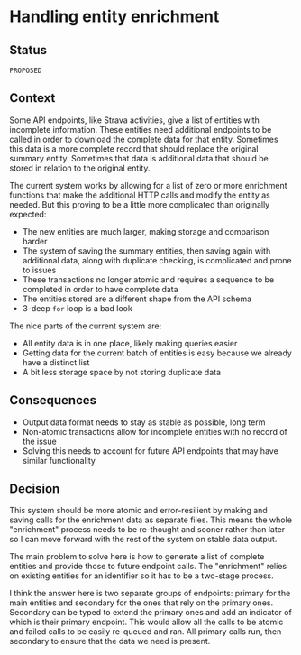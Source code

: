 # Handling entity enrichment

## Status

`PROPOSED`

## Context

Some API endpoints, like Strava activities, give a list of entities with incomplete information. These entities need additional endpoints to be called in order to download the complete data for that entity. Sometimes this data is a more complete record that should replace the original summary entity. Sometimes that data is additional data that should be stored in relation to the original entity.

The current system works by allowing for a list of zero or more enrichment functions that make the additional HTTP calls and modify the entity as needed. But this proving to be a little more complicated than originally expected:

- The new entities are much larger, making storage and comparison harder
- The system of saving the summary entities, then saving again with additional data, along with duplicate checking, is complicated and prone to issues
- These transactions no longer atomic and requires a sequence to be completed in order to have complete data
- The entities stored are a different shape from the API schema
- 3-deep `for` loop is a bad look

The nice parts of the current system are:

- All entity data is in one place, likely making queries easier
- Getting data for the current batch of entities is easy because we already have a distinct list
- A bit less storage space by not storing duplicate data

## Consequences

- Output data format needs to stay as stable as possible, long term
- Non-atomic transactions allow for incomplete entities with no record of the issue
- Solving this needs to account for future API endpoints that may have similar functionality

## Decision

This system should be more atomic and error-resilient by making and saving calls for the enrichment data as separate files. This means the whole "enrichment" process needs to be re-thought and sooner rather than later so I can move forward with the rest of the system on stable data output. 

The main problem to solve here is how to generate a list of complete entities and provide those to future endpoint calls. The "enrichment" relies on existing entities for an identifier so it has to be a two-stage process. 

I think the answer here is two separate groups of endpoints: primary for the main entities and secondary for the ones that rely on the primary ones. Secondary can be typed to extend the primary ones and add an indicator of which is their primary endpoint. This would allow all the calls to be atomic and failed calls to be easily re-queued and ran. All primary calls run, then secondary to ensure that the data we need is present.